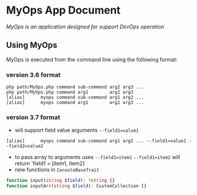 # MyOps App Document
*MyOps is an application designed for support DevOps operation*

## Using MyOps
MyOps is executed from the command line using the following format:
### version 3.6 format
```shell
php path/MyOps.php command sub-command arg2 arg3 ...
php path/MyOps.php command arg1        arg2 arg3
[alias]      myops command sub-command arg1 arg2 ...
[alias]      myops command arg1        arg2 arg3 ...
```
### version 3.7 format
- will support field value arguments `--field1=value1`
```shell
[alias]      myops command sub-command arg1 arg2 ... --field1=value1 --field2=value2
```
- to pass array to arguments uses `--field1=item1` `--field1=item2` will return `field1 = [item1, item2]
- new functions in `ConsoleBaseTrait`
```php
function input(string $field): ?string {}
function inputArr(string $field): CustomCollection {}
```

